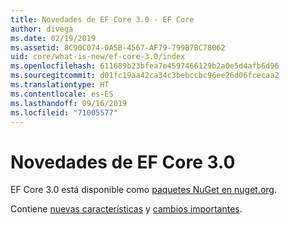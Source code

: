 ```yaml
---
title: Novedades de EF Core 3.0 - EF Core
author: divega
ms.date: 02/19/2019
ms.assetid: 8C90C074-0A5B-4567-AF79-799B7BC78062
uid: core/what-is-new/ef-core-3.0/index
ms.openlocfilehash: 611689b23bfea7e4597466129b2a0e5d4afb6d96
ms.sourcegitcommit: d01fc19aa42ca34c3bebccbc96ee26d06fcecaa2
ms.translationtype: HT
ms.contentlocale: es-ES
ms.lasthandoff: 09/16/2019
ms.locfileid: "71005577"
---
```

# <a name="what-is-new-in-ef-core-30"></a>Novedades de EF Core 3.0

EF Core 3.0 está disponible como [paquetes NuGet en nuget.org](https://www.nuget.org/packages/Microsoft.EntityFrameworkCore/). 

Contiene [nuevas características](xref:core/what-is-new/ef-core-3.0/features) y [cambios importantes](xref:core/what-is-new/ef-core-3.0/breaking-changes). 

